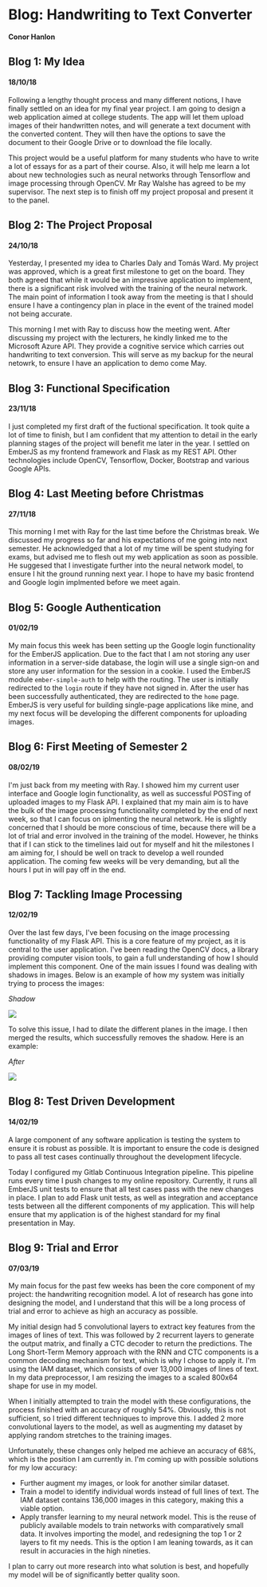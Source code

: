 # Blog: Handwriting to Text Converter

**Conor Hanlon**

## Blog 1: My Idea

#### 18/10/18

Following a lengthy thought process and many different notions, I have finally settled on an idea for my final year project. I am going to design a web application aimed at college students. The app will let them upload images of their handwritten notes, and will generate a text document with the converted content. They will then have the options to save the document to their Google Drive or to download the file locally.

This project would be a useful platform for many students who have to write a lot of essays for as a part of their course. Also, it will help me learn a lot about new technologies such as neural networks through Tensorflow and image processing through OpenCV. Mr Ray Walshe has agreed to be my supervisor. The next step is to finish off my project proposal and present it to the panel.

## Blog 2: The Project Proposal

#### 24/10/18

Yesterday, I presented my idea to Charles Daly and Tomás Ward. My project was approved, which is a great first milestone to get on the board. They both agreed that while it would be an impressive application to implement, there is a significant risk involved with the training of the neural network. The main point of information I took away from the meeting is that I should ensure I have a contingency plan in place in the event of the trained model not being accurate.

This morning I met with Ray to discuss how the meeting went. After discussing my project with the lecturers, he kindly linked me to the Microsoft Azure API. They provide a cognitive service which carries out handwriting to text conversion. This will serve as my backup for the neural netowrk, to ensure I have an application to demo come May.

## Blog 3: Functional Specification

#### 23/11/18

I just completed my first draft of the fuctional specification. It took quite a lot of time to finish, but I am confident that my attention to detail in the early planning stages of the project will benefit me later in the year. I settled on EmberJS as my frontend framework and Flask as my REST API. Other technologies include OpenCV, Tensorflow, Docker, Bootstrap and various Google APIs.

## Blog 4: Last Meeting before Christmas

#### 27/11/18

This morning I met with Ray for the last time before the Christmas break. We discussed my progress so far and his expectations of me going into next semester. He acknowledged that a lot of my time will be spent studying for exams, but advised me to flesh out my web application as soon as possible. He suggesed that I investigate further into the neural network model, to ensure I hit the ground running next year. I hope to have my basic frontend and Google login implmented before we meet again.

## Blog 5: Google Authentication

#### 01/02/19

My main focus this week has been setting up the Google login functionality for the EmberJS application. Due to the fact that I am not storing any user information in a server-side database, the login will use a single sign-on and store any user information for the session in a cookie. I used the EmberJS module `ember-simple-auth` to help with the routing. The user is initially redirected to the `login` route if they have not signed in. After the user has been successfully authenticated, they are redirected to the `home` page. EmberJS is very useful for building single-page applications like mine, and my next focus will be developing the different components for uploading images.

## Blog 6: First Meeting of Semester 2

#### 08/02/19

I'm just back from my meeting with Ray. I showed him my current user interface and Google login functionality, as well as successful POSTing of uploaded images to my Flask API. I explained that my main aim is to have the bulk of the image processing functionality completed by the end of next week, so that I can focus on iplmenting the neural network. He is slightly concerned that I should be more conscious of time, because there will be a lot of trial and error involved in the training of the model. However, he thinks that if I can stick to the timelines laid out for myself and hit the milestones I am aiming for, I should be well on track to develop a well rounded application. The coming few weeks will be very demanding, but all the hours I put in will pay off in the end.

## Blog 7: Tackling Image Processing

#### 12/02/19

Over the last few days, I've been focusing on the image processing functionality of my Flask API. This is a core feature of my project, as it is central to the user application. I've been reading the OpenCV docs, a library providing computer vision tools, to gain a full understanding of how I should implement this component. One of the main issues I found was dealing with shadows in images. Below is an example of how my system was initially trying to process the images:

*Shadow*

![](images/shadow.jpeg)

To solve this issue, I had to dilate the different planes in the image. I then merged the results, which successfully removes the shadow. Here is an example:

*After*

![](images/after.jpg)

## Blog 8: Test Driven Development

#### 14/02/19

A large component of any software application is testing the system to ensure it is robust as possible. It is important to ensure the code is designed to pass all test cases continually throughout the development lifecycle.

Today I configured my Gitlab Continuous Integration pipeline. This pipeline runs every time I push changes to my online repository. Currently, it runs all EmberJS unit tests to ensure that all test cases pass with the new changes in place. I plan to add Flask unit tests, as well as integration and acceptance tests between all the different components of my application. This will help ensure that my application is of the highest standard for my final presentation in May.

## Blog 9: Trial and Error

#### 07/03/19

My main focus for the past few weeks has been the core component of my project: the handwriting recognition model. A lot of research has gone into designing the model, and I understand that this will be a long process of trial and error to achieve as high an accuracy as possible.

My initial design had 5 convolutional layers to extract key features from the images of lines of text. This was followed by 2 recurrent layers to generate the output matrix, and finally a CTC decoder to return the predictions. The Long Short-Term Memory approach with the RNN and CTC components is a common decoding mechanism for text, which is why I chose to apply it. I'm using the IAM dataset, which consists of over 13,000 images of lines of text. In my data preprocessor, I am resizing the images to a scaled 800x64 shape for use in my model.

When I initially attempted to train the model with these configurations, the process finished with an accuracy of roughly 54%. Obviously, this is not sufficient, so I tried different techniques to improve this. I added 2 more convolutional layers to the model, as well as augmenting my dataset by applying random stretches to the training images.

Unfortunately, these changes only helped me achieve an accuracy of 68%, which is the position I am currently in. I'm coming up with possible solutions for my low accuracy:

-  Further augment my images, or look for another similar dataset.
-  Train a model to identify individual words instead of full lines of text. The IAM dataset contains 136,000 images in this category, making this a viable option.
-  Apply transfer learning to my neural network model. This is the reuse of publicly available models to train networks with comparatively small data. It involves importing the model, and redesigning the top 1 or 2 layers to fit my needs. This is the option I am leaning towards, as it can result in accuracies in the high nineties.

I plan to carry out more research into what solution is best, and hopefully my model will be of significantly better quality soon.
